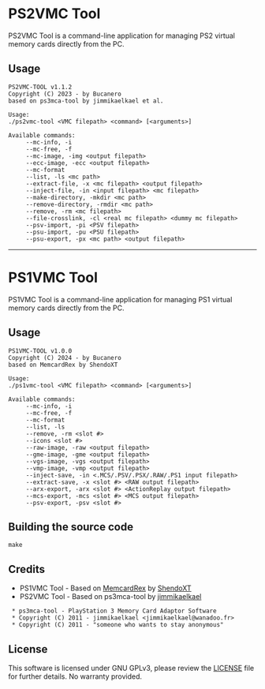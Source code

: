 # PS2VMC Tool

PS2VMC Tool is a command-line application for managing PS2 virtual memory cards directly from the PC.

## Usage

```
PS2VMC-TOOL v1.1.2
Copyright (C) 2023 - by Bucanero
based on ps3mca-tool by jimmikaelkael et al.

Usage:
./ps2vmc-tool <VMC filepath> <command> [<arguments>]

Available commands:
	 --mc-info, -i
	 --mc-free, -f
	 --mc-image, -img <output filepath>
	 --ecc-image, -ecc <output filepath>
	 --mc-format
	 --list, -ls <mc path>
	 --extract-file, -x <mc filepath> <output filepath>
	 --inject-file, -in <input filepath> <mc filepath>
	 --make-directory, -mkdir <mc path>
	 --remove-directory, -rmdir <mc path>
	 --remove, -rm <mc filepath>
	 --file-crosslink, -cl <real mc filepath> <dummy mc filepath>
	 --psv-import, -pi <PSV filepath>
	 --psu-import, -pu <PSU filepath>
	 --psu-export, -px <mc path> <output filepath>
```

---

# PS1VMC Tool

PS1VMC Tool is a command-line application for managing PS1 virtual memory cards directly from the PC.

## Usage

```
PS1VMC-TOOL v1.0.0
Copyright (C) 2024 - by Bucanero
based on MemcardRex by ShendoXT

Usage:
./ps1vmc-tool <VMC filepath> <command> [<arguments>]

Available commands:
	 --mc-info, -i
	 --mc-free, -f
	 --mc-format
	 --list, -ls
	 --remove, -rm <slot #>
	 --icons <slot #>
	 --raw-image, -raw <output filepath>
	 --gme-image, -gme <output filepath>
	 --vgs-image, -vgs <output filepath>
	 --vmp-image, -vmp <output filepath>
	 --inject-save, -in <.MCS/.PSV/.PSX/.RAW/.PS1 input filepath>
	 --extract-save, -x <slot #> <RAW output filepath>
	 --arx-export, -arx <slot #> <ActionReplay output filepath>
	 --mcs-export, -mcs <slot #> <MCS output filepath>
	 --psv-export, -psv <slot #>
```

## Building the source code

```
make
```

## Credits

- PS1VMC Tool - Based on [MemcardRex](https://github.com/ShendoXT/memcardrex) by [ShendoXT](https://github.com/ShendoXT)
- PS2VMC Tool - Based on ps3mca-tool by [jimmikaelkael](https://github.com/jimmikaelkael)

```
 * ps3mca-tool - PlayStation 3 Memory Card Adaptor Software
 * Copyright (C) 2011 - jimmikaelkael <jimmikaelkael@wanadoo.fr>
 * Copyright (C) 2011 - "someone who wants to stay anonymous"
```

## License

This software is licensed under GNU GPLv3, please review the [LICENSE](https://github.com/bucanero/ps2vmc-tool/blob/main/LICENSE)
file for further details. No warranty provided.
